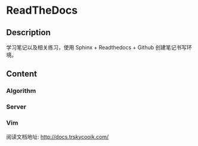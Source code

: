 # ReadTheDocs

## Description

学习笔记以及相关练习，使用 Sphinx + Readthedocs + Github 创建笔记书写环境。

## Content

### Algorithm

### Server

### Vim


阅读文档地址: http://docs.trskycooik.com/
